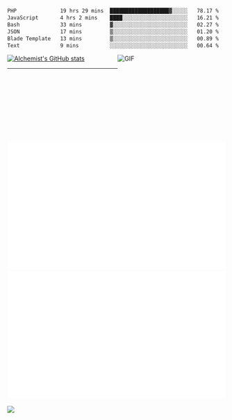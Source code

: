 <!--START_SECTION:waka-->

```text
PHP              19 hrs 29 mins  ███████████████████▓░░░░░   78.17 %
JavaScript       4 hrs 2 mins    ████░░░░░░░░░░░░░░░░░░░░░   16.21 %
Bash             33 mins         ▓░░░░░░░░░░░░░░░░░░░░░░░░   02.27 %
JSON             17 mins         ▒░░░░░░░░░░░░░░░░░░░░░░░░   01.20 %
Blade Template   13 mins         ▒░░░░░░░░░░░░░░░░░░░░░░░░   00.89 %
Text             9 mins          ░░░░░░░░░░░░░░░░░░░░░░░░░   00.64 %
```

<!--END_SECTION:waka-->

[![Alchemist's GitHub stats](https://github-readme-stats.vercel.app/api?username=DrMaxis&show_icons=true&theme=outrun&count_private=true)](#)
<img align="right" alt="GIF" src="https://user-images.githubusercontent.com/5355808/139111924-210cc6fa-9fb1-4dac-929d-6324a5836a92.gif" width="250" height="200" />
<hr />

![](https://raw.githubusercontent.com/DrMaxis/github-stats-transparent/output/generated/overview.svg)
![](https://raw.githubusercontent.com/DrMaxis/github-stats-transparent/output/generated/languages.svg)

 
<a href="https://count.getloli.com/"><img src="https://count.getloli.com/get/@:maxis-the-alchemist?theme=rule34"></a>
<!-- https://count.getloli.com/get/@alchemist?theme=rule34 -->
<br>
